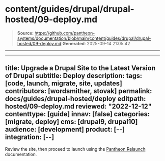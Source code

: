 # content/guides/drupal/drupal-hosted/09-deploy.md

> **Source**: https://github.com/pantheon-systems/documentation/blob/main/content/guides/drupal/drupal-hosted/09-deploy.md
> **Generated**: 2025-09-14 21:05:42

---

---
title: Upgrade a Drupal Site to the Latest Version of Drupal
subtitle: Deploy
description: 
tags: [code, launch, migrate, site, updates]
contributors: [wordsmither, stovak]
permalink: docs/guides/drupal-hosted/deploy
editpath: hosted/09-deploy.md
reviewed: "2022-12-12"
contenttype: [guide]
innav: [false]
categories: [migrate, deploy]
cms: [drupal9, drupal10]
audience: [development]
product: [--]
integration: [--]
---

Review the site, then proceed to launch using the [Pantheon Relaunch](/relaunch) documentation.